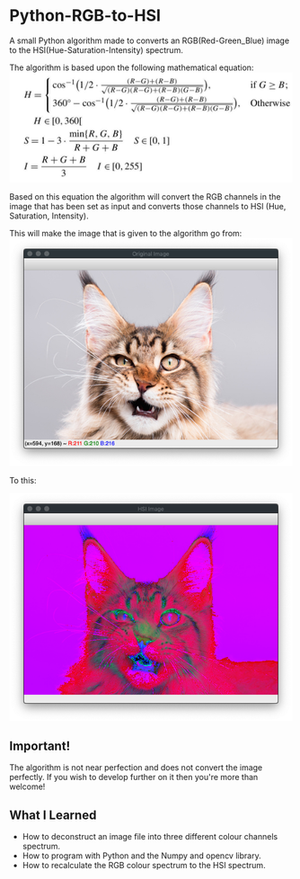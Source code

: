 # Python-RGB-to-HSI
A small Python algorithm made to converts an RGB(Red-Green_Blue) image to the HSI(Hue-Saturation-Intensity) spectrum. 

The algorithm is based upon the following mathematical equation:
![alt text](additional_images/math.jpg?raw=true)

Based on this equation the algorithm will convert the RGB channels in the image that has been set as input and converts those channels to HSI (Hue, Saturation, Intensity). 

This will make the image that is given to the algorithm go from:
![alt text](additional_images/OriginalImage.png?raw=true)

To this:

![alt text](additional_images/HSI_Image.png?raw=true)

## Important!
The algorithm is not near perfection and does not convert the image perfectly. If you wish to develop further on it then you're more than welcome!

## What I Learned
- How to deconstruct an image file into three different colour channels spectrum.
- How to program with Python and the Numpy and opencv library.
- How to recalculate the RGB colour spectrum to the HSI spectrum.
